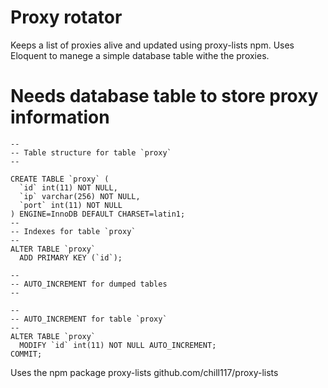 Proxy rotator 
=================

Keeps a list of proxies alive and updated using proxy-lists npm. 
Uses Eloquent to manege a simple database table withe the proxies. 


# Needs database table to store proxy information 
```mysql
--
-- Table structure for table `proxy`
--

CREATE TABLE `proxy` (
  `id` int(11) NOT NULL,
  `ip` varchar(256) NOT NULL,
  `port` int(11) NOT NULL
) ENGINE=InnoDB DEFAULT CHARSET=latin1;
--
-- Indexes for table `proxy`
--
ALTER TABLE `proxy`
  ADD PRIMARY KEY (`id`);

--
-- AUTO_INCREMENT for dumped tables
--

--
-- AUTO_INCREMENT for table `proxy`
--
ALTER TABLE `proxy`
  MODIFY `id` int(11) NOT NULL AUTO_INCREMENT;
COMMIT;
```

Uses the npm package proxy-lists 
github.com/chill117/proxy-lists
